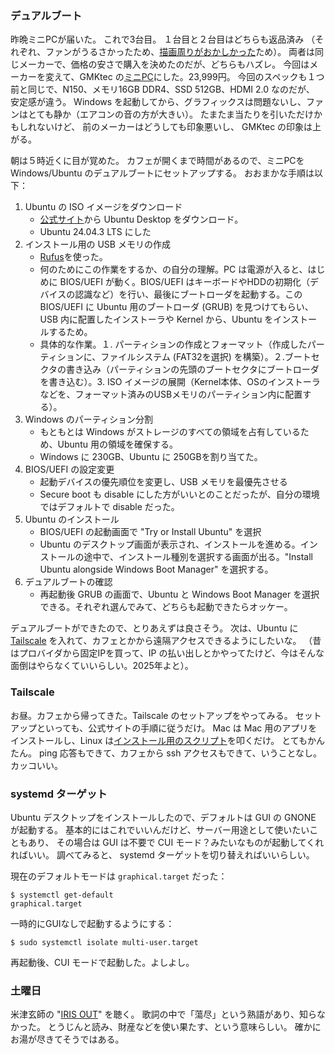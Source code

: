 ### デュアルブート

昨晩ミニPCが届いた。
これで3台目。
１台目と２台目はどちらも返品済み
（それぞれ、ファンがうるさかったため、[描画周りがおかしかった](https://github.com/toasa/diary/blob/main/2025/09/23.md)ため）。
両者は同じメーカーで、価格の安さで購入を決めたのだが、どちらもハズレ。
今回はメーカーを変えて、GMKtec の[ミニPC](https://www.amazon.co.jp/dp/B0F4WZ43RF)にした。23,999円。
今回のスペックも１つ前と同じで、N150、メモリ16GB DDR4、SSD 512GB、HDMI 2.0 なのだが、
安定感が違う。
Windows を起動してから、グラフィックスは問題ないし、ファンはとても静か（エアコンの音の方が大きい）。
たまたま当たりを引いただけかもしれないけど、
前のメーカーはどうしても印象悪いし、
GMKtec の印象は上がる。

朝は５時近くに目が覚めた。
カフェが開くまで時間があるので、ミニPCを Windows/Ubuntu のデュアルブートにセットアップする。
おおまかな手順は以下：

1. Ubuntu の ISO イメージをダウンロード
    * [公式サイト](https://ubuntu.com/download/desktop)から Ubuntu Desktop をダウンロード。
    * Ubuntu 24.04.3 LTS にした
2. インストール用の USB メモリの作成
    * [Rufus](https://rufus.ie/)を使った。
    * 何のためにこの作業をするか、の自分の理解。PC は電源が入ると、はじめに BIOS/UEFI が動く。BIOS/UEFI はキーボードやHDDの初期化（デバイスの認識など）を行い、最後にブートローダを起動する。この BIOS/UEFI に Ubuntu 用のブートローダ (GRUB) を見つけてもらい、USB 内に配置したインストーラや Kernel から、Ubuntu をインストールするため。
    * 具体的な作業。１. パーティションの作成とフォーマット（作成したパーティションに、ファイルシステム (FAT32を選択) を構築）。２.ブートセクタの書き込み（パーティションの先頭のブートセクタにブートローダを書き込む）。3. ISO イメージの展開（Kernel本体、OSのインストーラなどを、フォーマット済みのUSBメモリのパーティション内に配置する）。
3. Windows のパーティション分割
    * もともとは Windows がストレージのすべての領域を占有しているため、Ubuntu 用の領域を確保する。
    * Windows に 230GB、Ubuntu に 250GBを割り当てた。
4. BIOS/UEFI の設定変更
    * 起動デバイスの優先順位を変更し、USB メモリを最優先させる
    * Secure boot も disable にした方がいいとのことだったが、自分の環境ではデフォルトで disable だった。
5. Ubuntu のインストール
    * BIOS/UEFI の起動画面で "Try or Install Ubuntu" を選択
    * Ubuntu のデスクトップ画面が表示され、インストールを進める。インストールの途中で、インストール種別を選択する画面が出る。"Install Ubuntu alongside Windows Boot Manager" を選択する。
6. デュアルブートの確認
    * 再起動後 GRUB の画面で、Ubuntu と Windows Boot Manager を選択できる。それぞれ選んでみて、どちらも起動できたらオッケー。

デュアルブートができたので、とりあえずは良さそう。
次は、Ubuntu に [Tailscale](https://tailscale.com/) を入れて、カフェとかから遠隔アクセスできるようにしたいな。
（昔はプロバイダから固定IPを買って、IP の払い出しとかやってたけど、今はそんな面倒はやらなくていいらしい。2025年よと）。

### Tailscale

お昼。カフェから帰ってきた。Tailscale のセットアップをやってみる。
セットアップといっても、公式サイトの手順に従うだけ。
Mac は Mac 用のアプリをインストールし、Linux は[インストール用のスクリプト](https://tailscale.com/kb/1031/install-linux#ubuntu)を叩くだけ。
とてもかんたん。
ping 応答もできて、カフェから ssh アクセスもできて、いうことなし。
カッコいい。

### systemd ターゲット

Ubuntu デスクトップをインストールしたので、デフォルトは GUI の GNONE が起動する。
基本的にはこれでいいんだけど、サーバー用途として使いたいこともあり、
その場合は GUI は不要で CUI モード？みたいなものが起動してくれればいい。
調べてみると、 systemd ターゲットを切り替えればいいらしい。

現在のデフォルトモードは `graphical.target` だった：

```
$ systemctl get-default
graphical.target
```

一時的にGUIなしで起動するようにする：

```
$ sudo systemctl isolate multi-user.target
```

再起動後、CUI モードで起動した。よしよし。

### 土曜日

米津玄師の "[IRIS OUT](https://www.youtube.com/watch?v=LmZD-TU96q4)" を聴く。
歌詞の中で「蕩尽」という熟語があり、知らなかった。
とうじんと読み、財産などを使い果たす、という意味らしい。
確かにお湯が尽きてそうではある。
